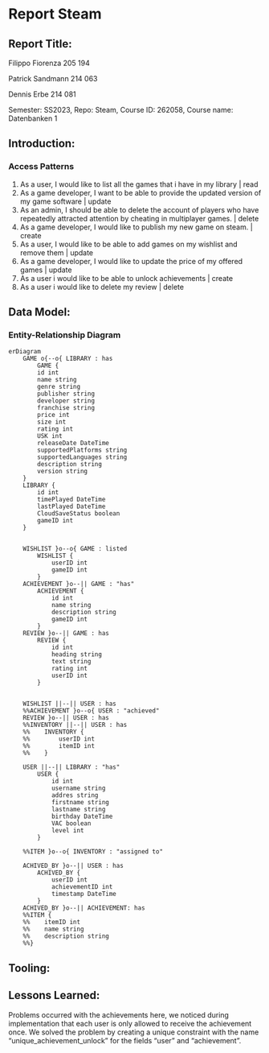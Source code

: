 # Report Steam

## Report Title:

Filippo Fiorenza 205 194

Patrick Sandmann 214 063

Dennis Erbe 214 081

Semester: SS2023, Repo: Steam, Course ID: 262058, Course name: Datenbanken 1

## Introduction:

### Access Patterns

1. As a user, I would like to list all the games that i have in my library | read
2. As a game developer, I want to be able to provide the updated version of my game software | update
3. As an admin, I should be able to delete the account of players who have repeatedly attracted attention by cheating in
   multiplayer games. | delete
4. As a game developer, I would like to publish my new game on steam. | create
5. As a user, I would like to be able to add games on my wishlist and remove them | update
6. As a game developer, I would like to update the price of my offered games | update
7. As a user i would like to be able to unlock achievements | create
8. As a user i would like to delete my review | delete

## Data Model:

### Entity-Relationship Diagram

```mermaid
erDiagram
    GAME o{--o{ LIBRARY : has
        GAME {
        id int
        name string
        genre string
        publisher string
        developer string
        franchise string
        price int
        size int
        rating int
        USK int
        releaseDate DateTime
        supportedPlatforms string
        supportedLanguages string
        description string
        version string
    }
    LIBRARY {
        id int
        timePlayed DateTime
        lastPlayed DateTime
        CloudSaveStatus boolean
        gameID int
    }

    
    WISHLIST }o--o{ GAME : listed
        WISHLIST {
            userID int
            gameID int            
        }
    ACHIEVEMENT }o--|| GAME : "has"
        ACHIEVEMENT {
            id int
            name string
            description string
            gameID int
        }
    REVIEW }o--|| GAME : has    
        REVIEW {
            id int
            heading string
            text string
            rating int
            userID int
        }


    WISHLIST ||--|| USER : has
    %%ACHIEVEMENT }o--o{ USER : "achieved"
    REVIEW }o--|| USER : has    
    %%INVENTORY ||--|| USER : has
    %%    INVENTORY {
    %%        userID int
    %%        itemID int
    %%    }

    USER ||--|| LIBRARY : "has"
        USER {
            id int
            username string
            addres string
            firstname string
            lastname string
            birthday DateTime
            VAC boolean
            level int
        }
  
    %%ITEM }o--o{ INVENTORY : "assigned to"

    ACHIVED_BY }o--|| USER : has
        ACHIVED_BY {
            userID int
            achievementID int
            timestamp DateTime
        }
    ACHIVED_BY }o--|| ACHIEVEMENT: has
    %%ITEM {
    %%    itemID int
    %%    name string
    %%    description string
    %%}
```

## Tooling:

## Lessons Learned:

Problems occurred with the achievements here, we noticed during implementation that each user is only allowed to receive
the achievement once. We solved the problem by creating a unique constraint with the name “unique_achievement_unlock”
for the fields “user” and “achievement”.